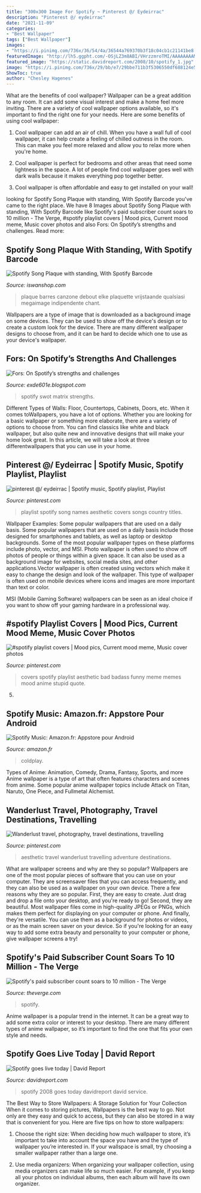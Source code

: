 ```yaml
---
title: "300x300 Image For Spotify ~ Pinterest @/ Eydeirrac"
description: "Pinterest @/ eydeirrac"
date: "2021-11-09"
categories:
- "Best Wallpaper"
tags: ["Best Wallpaper"]
images:
- "https://i.pinimg.com/736x/36/54/4a/36544a769370b3f18c04cb1c21141be8.jpg"
featuredImage: "http://lh5.ggpht.com/-OSjLZ3m8ABI/VHrzzmroTMI/AAAAAAAAMPo/HX8kv0enHSA/s1600/Spotify-SWOT-Matrix.png?imgmax=800"
featured_image: "https://static.davidreport.com/2008/10/spotify_1.jpg"
image: "https://i.pinimg.com/736x/29/bb/e7/29bbe711b3f5306550df688124e5d973.jpg"
ShowToc: true
author: "Chesley Hagenes"
---
```



What are the benefits of cool wallpaper?
Wallpaper can be a great addition to any room. It can add some visual interest and make a home feel more inviting. There are a variety of cool wallpaper options available, so it's important to find the right one for your needs. Here are some benefits of using cool wallpaper: 
1. Cool wallpaper can add an air of chill. When you have a wall full of cool wallpaper, it can help create a feeling of chilled outness in the room. This can make you feel more relaxed and allow you to relax more when you're home. 

2. Cool wallpaper is perfect for bedrooms and other areas that need some lightness in the space. A lot of people find cool wallpaper goes well with dark walls because it makes everything pop together better. 

3. Cool wallpaper is often affordable and easy to get installed on your wall!

	

		
looking for Spotify Song Plaque with standing, With Spotify Barcode you've came to the right place. We have 8 Images about Spotify Song Plaque with standing, With Spotify Barcode like Spotify&#039;s paid subscriber count soars to 10 million - The Verge, #spotify playlist covers | Mood pics, Current mood meme, Music cover photos and also Fors: On Spotify’s strengths and challenges. Read more:
		
    
## Spotify Song Plaque With Standing, With Spotify Barcode

<img loading=lazy src="https://www.iswanshop.com/media/product/s/p/spotify-3-.jpg" onerror="this.onerror=null;this.src='https://tse2.mm.bing.net/th?id=OIP.mTbImorkLburBrsg707iMgHaHa&amp;pid=15.1';" alt="Spotify Song Plaque with standing, With Spotify Barcode">

_Source: iswanshop.com_

>plaque barres canzone debout elke plaquette vrijstaande qualsiasi megaimage indipendente chant. 

	

Wallpapers are a type of image that is downloaded as a background image on some devices. They can be used to show off the device's design or to create a custom look for the device. There are many different wallpaper designs to choose from, and it can be hard to decide which one to use as your device's wallpaper.

    
## Fors: On Spotify’s Strengths And Challenges

<img loading=lazy src="http://lh5.ggpht.com/-OSjLZ3m8ABI/VHrzzmroTMI/AAAAAAAAMPo/HX8kv0enHSA/s1600/Spotify-SWOT-Matrix.png?imgmax=800" onerror="this.onerror=null;this.src='https://tse2.mm.bing.net/th?id=OIP.-MAmm6wZeck0AwWIBlicBgHaEK&amp;pid=15.1';" alt="Fors: On Spotify’s strengths and challenges">

_Source: exde601e.blogspot.com_

>spotify swot matrix strengths. 

	

Different Types of Walls: Floor, Countertops, Cabinets, Doors, etc.
When it comes toWallpapers, you have a lot of options. Whether you are looking for a basic wallpaper or something more elaborate, there are a variety of options to choose from. You can find classics like white and black wallpaper, but also quite new and innovative designs that will make your home look great. In this article, we will take a look at three differentwallpapers that you can use in your home.

    
## Pinterest @/ Eydeirrac | Spotify Music, Spotify Playlist, Playlist

<img loading=lazy src="https://i.pinimg.com/736x/ae/0e/fc/ae0efc40f1cf3c9ba6924147a5f09842.jpg" onerror="this.onerror=null;this.src='https://tse4.mm.bing.net/th?id=OIP.W3odZ0dATqTkyJGdzEcNKAHaNL&amp;pid=15.1';" alt="pinterest @/ eydeirrac | Spotify music, Spotify playlist, Playlist">

_Source: pinterest.com_

>playlist spotify song names aesthetic covers songs country titles. 

	

Wallpaper Examples: Some popular wallpapers that are used on a daily basis.
Some popular wallpapers that are used on a daily basis include those designed for smartphones and tablets, as well as laptop or desktop backgrounds. Some of the most popular wallpaper types on these platforms include photo, vector, and MSI. 
Photo wallpaper is often used to show off photos of people or things within a given space. It can also be used as a background image for websites, social media sites, and other applications.Vector wallpaper is often created using vectors which make it easy to change the design and look of the wallpaper. This type of wallpaper is often used on mobile devices where icons and images are more important than text or color. 

MSI (Mobile Gaming Software) wallpapers can be seen as an ideal choice if you want to show off your gaming hardware in a professional way.

    
## #spotify Playlist Covers | Mood Pics, Current Mood Meme, Music Cover Photos

<img loading=lazy src="https://i.pinimg.com/736x/29/bb/e7/29bbe711b3f5306550df688124e5d973.jpg" onerror="this.onerror=null;this.src='https://tse2.mm.bing.net/th?id=OIP.MjKlT7WTp6f3e_9nxb2mgAHaI3&amp;pid=15.1';" alt="#spotify playlist covers | Mood pics, Current mood meme, Music cover photos">

_Source: pinterest.com_

>covers spotify playlist aesthetic bad badass funny meme memes mood anime stupid quote. 

	

5.

    
## Spotify Music: Amazon.fr: Appstore Pour Android

<img loading=lazy src="https://images-eu.ssl-images-amazon.com/images/I/A14AhNSOv7L.png" onerror="this.onerror=null;this.src='https://tse4.mm.bing.net/th?id=OIP.6rOQz83ZQB1nvxqH_CHZWQHaNK&amp;pid=15.1';" alt="Spotify Music: Amazon.fr: Appstore pour Android">

_Source: amazon.fr_

>coldplay. 

	

Types of Anime: Animation, Comedy, Drama, Fantasy, Sports, and more
Anime wallpaper is a type of art that often features characters and scenes from anime. Some popular anime wallpaper topics include Attack on Titan, Naruto, One Piece, and Fullmetal Alchemist.

    
## Wanderlust Travel, Photography, Travel Destinations, Travelling

<img loading=lazy src="https://i.pinimg.com/736x/36/54/4a/36544a769370b3f18c04cb1c21141be8.jpg" onerror="this.onerror=null;this.src='https://tse4.mm.bing.net/th?id=OIP.c3vRN2WAOF83WHZ62QBRowHaLH&amp;pid=15.1';" alt="Wanderlust travel, photography, travel destinations, travelling">

_Source: pinterest.com_

>aesthetic travel wanderlust travelling adventure destinations. 

	

What are wallpaper screens and why are they so popular?
Wallpapers are one of the most popular pieces of software that you can use on your computer. They are screensaver files that you can access frequently, and they can also be used as a wallpaper on your own device. There a few reasons why they are so popular. First, they are easy to create. Just drag and drop a file onto your desktop, and you're ready to go! Second, they are beautiful. Most wallpaper files come in high-quality JPEGs or PNGs, which makes them perfect for displaying on your computer or phone. And finally, they're versatile. You can use them as a background for photos or videos, or as the main screen saver on your device. So if you're looking for an easy way to add some extra beauty and personality to your computer or phone, give wallpaper screens a try!

    
## Spotify&#039;s Paid Subscriber Count Soars To 10 Million - The Verge

<img loading=lazy src="https://cdn.vox-cdn.com/thumbor/XglHYnWx39eumL2U6JGNLvFWHAQ=/0x57:1100x676/1600x900/cdn.vox-cdn.com/uploads/chorus_image/image/33316457/spotify-logo-stock3_2040.0.jpg" onerror="this.onerror=null;this.src='https://tse4.mm.bing.net/th?id=OIP.uFreAEy6EutZ05lB05Bf-gHaEK&amp;pid=15.1';" alt="Spotify&#039;s paid subscriber count soars to 10 million - The Verge">

_Source: theverge.com_

>spotify. 

	

Anime wallpaper is a popular trend in the internet. It can be a great way to add some extra color or interest to your desktop. There are many different types of anime wallpaper, so it’s important to find the one that fits your own style and needs.

    
## Spotify Goes Live Today | David Report

<img loading=lazy src="https://static.davidreport.com/2008/10/spotify_1.jpg" onerror="this.onerror=null;this.src='https://tse3.mm.bing.net/th?id=OIP.MKaGtMA8c-9CZ_GVz6Ig1AAAAA&amp;pid=15.1';" alt="Spotify goes live today | David Report">

_Source: davidreport.com_

>spotify 2008 goes today davidreport david service. 

	

The Best Way to Store Wallpapers: A Storage Solution for Your Collection
When it comes to storing pictures, Wallpapers is the best way to go. Not only are they easy and quick to access, but they can also be stored in a way that is convenient for you. Here are five tips on how to store wallpapers:
1) Choose the right size: When deciding how much wallpaper to store, it’s important to take into account the space you have and the type of wallpaper you’re interested in. If your wallspace is small, try choosing a smaller wallpaper rather than a large one.

2) Use media organizers: When organizing your wallpaper collection, using media organizers can make life so much easier. For example, if you keep all your photos on individual albums, then each album will have its own organizer.

